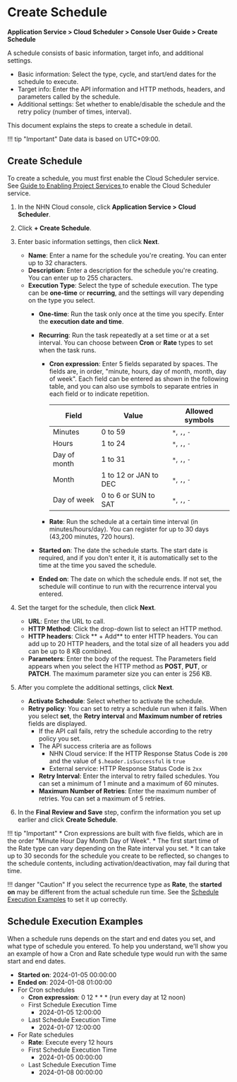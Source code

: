 # Create Schedule
**Application Service > Cloud Scheduler > Console User Guide > Create Schedule**


A schedule consists of basic information, target info, and additional settings.

* Basic information: Select the type, cycle, and start/end dates for the schedule to execute.
* Target info: Enter the API information and HTTP methods, headers, and parameters called by the schedule.
* Additional settings: Set whether to enable/disable the schedule and the retry policy (number of times, interval).

This document explains the steps to create a schedule in detail.

!!! tip "Important"
    Date data is based on UTC+09:00.


## Create Schedule

To create a schedule, you must first enable the Cloud Scheduler service. See [Guide to Enabling Project Services ](https://docs.nhncloud.com/en/nhncloud/en/console-guide/#guide-to-enabling-project-services) to enable the Cloud Scheduler service.

1. In the NHN Cloud console, click **Application Service > Cloud Scheduler**.
2. Click **+ Create Schedule**.

3. Enter basic information settings, then click **Next**.
    * **Name**: Enter a name for the schedule you're creating. You can enter up to 32 characters. 
    * **Description**: Enter a description for the schedule you're creating. You can enter up to 255 characters.
    * **Execution Type**: Select the type of schedule execution. The type can be **one-time** or **recurring**, and the settings will vary depending on the type you select.
        * **One-time**: Run the task only once at the time you specify. Enter the **execution date and time**.
        * **Recurring**: Run the task repeatedly at a set time or at a set interval. You can choose between **Cron** or **Rate** types to set when the task runs.
            * **Cron expression**: Enter 5 fields separated by spaces. The fields are, in order, "minute, hours, day of month, month, day of week". Each field can be entered as shown in the following table, and you can also use symbols to separate entries in each field or to indicate repetition.
            
              | Field | Value | Allowed symbols |
              | --- | --- | --- |
              | Minutes | 0 to 59 | `*`, `,`, `-` |
              | Hours | 1 to 24 | `*`, `,`, `-` |
              | Day of month | 1 to 31 | `*`, `,`, `-` |
              | Month | 1 to 12 or JAN to DEC | `*`, `,`, `-` |
              | Day of week | 0 to 6 or SUN to SAT | `*`, `,`, `-` | 
              
            * **Rate**: Run the schedule at a certain time interval (in minutes/hours/day). You can register for up to 30 days (43,200 minutes, 720 hours).
            
        * **Started on**: The date the schedule starts. The start date is required, and if you don't enter it, it is automatically set to the time at the time you saved the schedule.
        * **Ended on**: The date on which the schedule ends. If not set, the schedule will continue to run with the recurrence interval you entered.

4. Set the target for the schedule, then click **Next**.
    * **URL**: Enter the URL to call.
    * **HTTP Method**: Click the drop-down list to select an HTTP method.
    * **HTTP headers**: Click ** + Add** to enter HTTP headers. You can add up to 20 HTTP headers, and the total size of all headers you add can be up to 8 KB combined.
    * **Parameters**: Enter the body of the request. The Parameters field appears when you select the HTTP method as **POST**, **PUT**, or **PATCH**. The maximum parameter size you can enter is 256 KB.

5. After you complete the additional settings, click **Next**.
    * **Activate Schedule**: Select whether to activate the schedule.
    * **Retry policy**: You can set to retry a schedule run when it fails. When you select **set**, the **Retry interval** and **Maximum number of retries** fields are displayed.
        * If the API call fails, retry the schedule according to the retry policy you set.
        * The API success criteria are as follows
            * NHN Cloud service: If the HTTP Response Status Code is `200` and the value of `$.header.isSuccessful` is `true`
            * External service: HTTP Response Status Code is `2xx`
        * **Retry Interval**: Enter the interval to retry failed schedules. You can set a minimum of 1 minute and a maximum of 60 minutes.
        * **Maximum Number of Retries**: Enter the maximum number of retries. You can set a maximum of 5 retries.

6. In the **Final Review and Save** step, confirm the information you set up earlier and click **Create Schedule**.

!!! tip "Important"
    * Cron expressions are built with five fields, which are in the order "Minute Hour Day Month Day of Week".
    * The first start time of the Rate type can vary depending on the Rate interval you set.
    * It can take up to 30 seconds for the schedule you create to be reflected, so changes to the schedule contents, including activation/deactivation, may fail during that time.

!!! danger "Caution"
    If you select the recurrence type as **Rate**, the **started on** may be different from the actual schedule run time. See the [Schedule Execution Examples](create-schedule/#schedule-execution-examples) to set it up correctly. 



## Schedule Execution Examples

When a schedule runs depends on the start and end dates you set, and what type of schedule you entered.
To help you understand, we'll show you an example of how a Cron and Rate schedule type would run with the same start and end dates.

* **Started on**: 2024-01-05 00:00:00
* **Ended on**: 2024-01-08 01:00:00
* For Cron schedules
    * **Cron expression**: 0 12 * * * (run every day at 12 noon)
    * First Schedule Execution Time
        * 2024-01-05 12:00:00
    * Last Schedule Execution Time
        * 2024-01-07 12:00:00
* For Rate schedules
    * **Rate**: Execute every 12 hours
    * First Schedule Execution Time
        * 2024-01-05 00:00:00
    * Last Schedule Execution Time
        * 2024-01-08 00:00:00